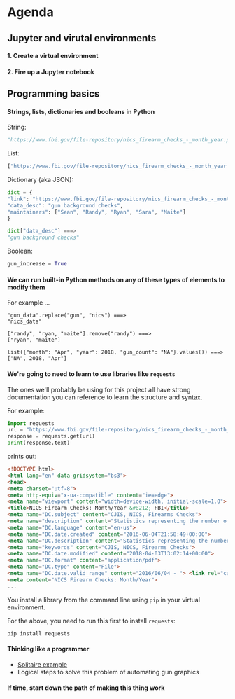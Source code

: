 # Agenda

## Jupyter and virutal environments

#### 1. Create a virtual environment

#### 2. Fire up a Jupyter notebook

## Programming basics

#### Strings, lists, dictionaries and booleans in Python

String: 
```python
"https://www.fbi.gov/file-repository/nics_firearm_checks_-_month_year.pdf/view"
```
List: 
```python
["https://www.fbi.gov/file-repository/nics_firearm_checks_-_month_year.pdf/view", "URL2"]
```
Dictionary (aka JSON): 
```python
dict = {
"link": "https://www.fbi.gov/file-repository/nics_firearm_checks_-_month_year.pdf/view", 
"data_desc": "gun background checks", 
"maintainers": ["Sean", "Randy", "Ryan", "Sara", "Maite"]
}

dict["data_desc"] ===>
"gun background checks"
```
Boolean: 
```python
gun_increase = True
```

#### We can run built-in Python methods on any of these types of elements to modify them

For example ...
```
"gun_data".replace("gun", "nics") ===>
"nics_data"

["randy", "ryan, "maite"].remove("randy") ===>
["ryan", "maite"]

list({"month": "Apr", "year": 2018, "gun_count": "NA"}.values()) ===>
["NA", 2018, "Apr"]
```

#### We're going to need to learn to use libraries like `requests`

The ones we'll probably be using for this project all have strong documentation you can reference to learn the structure and syntax.

For example:

```python
import requests
url = "https://www.fbi.gov/file-repository/nics_firearm_checks_-_month_year.pdf/view"
response = requests.get(url)
print(response.text)
```
prints out:

```html
<!DOCTYPE html>
<html lang="en" data-gridsystem="bs3">
<head>
<meta charset="utf-8">
<meta http-equiv="x-ua-compatible" content="ie=edge">
<meta name="viewport" content="width=device-width, initial-scale=1.0">
<title>NICS Firearm Checks: Month/Year &#8212; FBI</title>
<meta name="DC.subject" content="CJIS, NICS, Firearms Checks">
<meta name="description" content="Statistics representing the number of firearms background checks initiated through the NICS from November 1998 to March 31, 2018.">
<meta name="DC.language" content="en-us">
<meta name="DC.date.created" content="2016-06-04T21:58:49+00:00">
<meta name="DC.description" content="Statistics representing the number of firearms background checks initiated through the NICS from November 1998 to March 31, 2018.">
<meta name="keywords" content="CJIS, NICS, Firearms Checks">
<meta name="DC.date.modified" content="2018-04-03T13:02:14+00:00">
<meta name="DC.format" content="application/pdf">
<meta name="DC.type" content="File">
<meta name="DC.date.valid_range" content="2016/06/04 - "> <link rel="canonical" href="https://www.fbi.gov/file-repository/nics_firearm_checks_-_month_year.pdf"><meta content="summary" name="twitter:card">
<meta content="NICS Firearm Checks: Month/Year">
...
```

You install a library from the command line using `pip` in your virtual environment.

For the above, you need to run this first to install `requests`:

`pip install requests`



#### Thinking like a programmer

 * [Solitaire example](https://github.com/ireapps/pycar/blob/master/basics/basics_notebook.ipynb)
 * Logical steps to solve this problem of automating gun graphics

#### If time, start down the path of making this thing work






